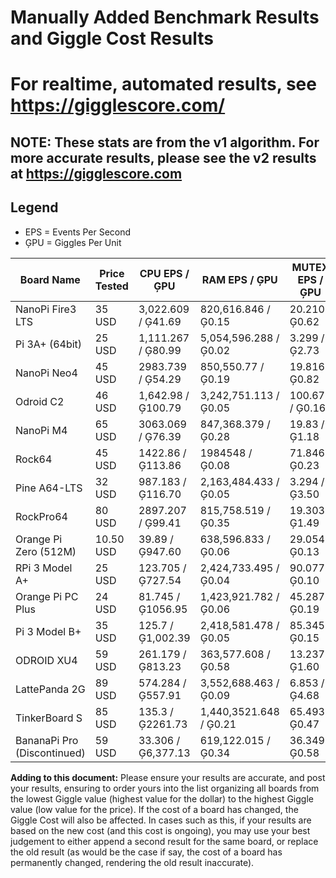# Manually Added Benchmark Results and Giggle Cost Results
# For realtime, automated results, see https://gigglescore.com/

## NOTE: These stats are from the v1 algorithm. For more accurate results, please see the v2 results at https://gigglescore.com

## Legend
* EPS = Events Per Second
* ĢPU = Giggles Per Unit

| Board Name  | Price Tested | CPU EPS / ĢPU | RAM EPS / ĢPU | MUTEX EPS / ĢPU | Giggle (Ģ) Cost | Tested By |
| ------------- | ------------- | ------------- | ------------- | ------------- | ------------- | ------------- |
| NanoPi Fire3 LTS | 35 USD | 3,022.609 / Ģ41.69 | 820,616.846 / Ģ0.15 | 20.210 / Ģ0.62 | Ģ14.86 | GitMarshallBill |
| Pi 3A+ (64bit) | 25 USD | 1,111.267 / Ģ80.99 | 5,054,596.288 / Ģ0.02 | 3.299 / Ģ2.73 | Ģ20.93 | cbxbiker61 |
| NanoPi Neo4 | 45 USD | 2983.739 / Ģ54.29 | 850,550.77 / Ģ0.19 | 19.816 / Ģ0.82 | Ģ24.89 | GitMarshallBill |
| Odroid C2 | 46 USD | 1,642.98 / Ģ100.79 | 3,242,751.113 / Ģ0.05 | 100.676 / Ģ0.16 | Ģ46.46 | GitMarshallBill |
| NanoPi M4 | 65 USD | 3063.069 / Ģ76.39 | 847,368.379 / Ģ0.28 | 19.83 / Ģ1.18 | Ģ50.60 | Cat5TV |
| Rock64 | 45 USD | 1422.86 / Ģ113.86 | 1984548 / Ģ0.08 | 71.846 / Ģ0.23 | Ģ51.37 | Cat5TV |
| Pine A64-LTS | 32 USD | 987.183 / Ģ116.70 | 2,163,484.433 / Ģ0.05 | 3.294 / Ģ3.50 | Ģ75.65 | Cat5TV |
| RockPro64 | 80 USD | 2897.207 / Ģ99.41 | 815,758.519 / Ģ0.35 | 19.303 / Ģ1.49 | Ģ81.00 | Cat5TV |
| Orange Pi Zero (512M) | 10.50 USD | 39.89 / Ģ947.60 | 638,596.833 / Ģ0.06 | 29.054 / Ģ0.13 | Ģ94.78 | GitMarshallBill |
| RPi 3 Model A+ | 25 USD | 123.705 / Ģ727.54 | 2,424,733.495 / Ģ0.04 | 90.077 / Ģ0.10 | Ģ181.92 | GitMarshallBill |
| Orange Pi PC Plus | 24 USD | 81.745 / Ģ1056.95 | 1,423,921.782 / Ģ0.06 | 45.287 / Ģ0.19 | Ģ253.73 | GitMarshallBill |
| Pi 3 Model B+ | 35 USD | 125.7 / Ģ1,002.39 | 2,418,581.478 / Ģ0.05 | 85.345 / Ģ0.15 | Ģ350.90 | Cat5TV |
| ODROID XU4 | 59 USD | 261.179 / Ģ813.23 | 363,577.608 / Ģ0.58 | 13.237 / Ģ1.60 | Ģ481.10 | Cat5TV |
| LattePanda 2G | 89 USD | 574.284 / Ģ557.91 | 3,552,688.463 / Ģ0.09 | 6.853 / Ģ4.68 | Ģ500.78 | GitMarshallBill |
| TinkerBoard S | 85 USD | 135.3 / Ģ2261.73 | 1,440,3521.648 / Ģ0.21 | 65.493 / Ģ0.47 | Ģ1923.05 | GitMarshallBill |
| BananaPi Pro (Discontinued) | 59 USD | 33.306 / Ģ6,377.13 | 619,122.015 / Ģ0.34 | 36.349 / Ģ0.58 | Ģ3,763.06 | GitMarshallBill |

**Adding to this document:** Please ensure your results are accurate, and post your results, ensuring to order yours into the list organizing all boards from the lowest Giggle value (highest value for the dollar) to the highest Giggle value (low value for the price). If the cost of a board has changed, the Giggle Cost will also be affected. In cases such as this, if your results are based on the new cost (and this cost is ongoing), you may use your best judgement to either append a second result for the same board, or replace the old result (as would be the case if say, the cost of a board has permanently changed, rendering the old result inaccurate).
